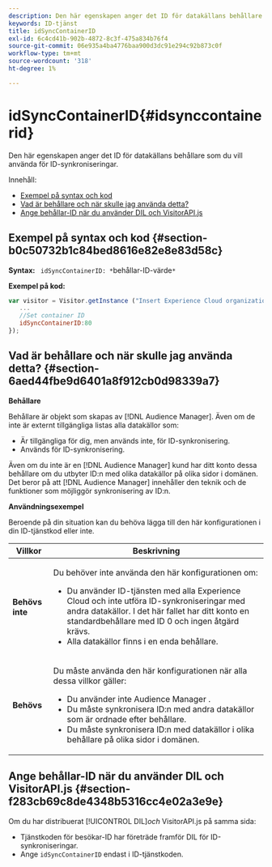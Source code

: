 ```yaml
---
description: Den här egenskapen anger det ID för datakällans behållare som du vill använda för ID-synkroniseringar.
keywords: ID-tjänst
title: idSyncContainerID
exl-id: 6c4cd41b-902b-4872-8c3f-475a834b76f4
source-git-commit: 06e935a4ba4776baa900d3dc91e294c92b873c0f
workflow-type: tm+mt
source-wordcount: '318'
ht-degree: 1%

---
```


# idSyncContainerID{#idsynccontainerid}

Den här egenskapen anger det ID för datakällans behållare som du vill använda för ID-synkroniseringar.

Innehåll:

<ul class="simplelist"> 
 <li> <a href="../../library/function-vars/idsyncontainerid.md#section-b0c50732b1c84bed8616e82e8e83d58c" format="dita" scope="local"> Exempel på syntax och kod </a> </li> 
 <li> <a href="../../library/function-vars/idsyncontainerid.md#section-6aed44fbe9d6401a8f912cb0d98339a7" format="dita" scope="local"> Vad är behållare och när skulle jag använda detta? </a> </li> 
 <li> <a href="../../library/function-vars/idsyncontainerid.md#section-f283cb69c8de4348b5316cc4e02a3e9e" format="dita" scope="local"> Ange behållar-ID när du använder DIL och VisitorAPI.js </a> </li> 
</ul>

## Exempel på syntax och kod {#section-b0c50732b1c84bed8616e82e8e83d58c}

**Syntax:** ` idSyncContainerID: *`behållar-ID-värde`*`

**Exempel på kod:**

```js
var visitor = Visitor.getInstance ("Insert Experience Cloud organization ID here",{ 
   ... 
   //Set container ID 
   idSyncContainerID:80 
});
```

## Vad är behållare och när skulle jag använda detta? {#section-6aed44fbe9d6401a8f912cb0d98339a7}

**Behållare**

Behållare är objekt som skapas av [!DNL Audience Manager]. Även om de inte är externt tillgängliga listas alla datakällor som:

* Är tillgängliga för dig, men används inte, för ID-synkronisering.
* Används för ID-synkronisering.

Även om du inte är en [!DNL Audience Manager] kund har ditt konto dessa behållare om du utbyter ID:n med olika datakällor på olika sidor i domänen. Det beror på att [!DNL Audience Manager] innehåller den teknik och de funktioner som möjliggör synkronisering av ID:n.

**Användningsexempel**

Beroende på din situation kan du behöva lägga till den här konfigurationen i din ID-tjänstkod eller inte.

<table id="table_48621F343C7F4760A75F6BCC2DB2DA20"> 
 <thead> 
  <tr> 
   <th colname="col1" class="entry"> Villkor </th> 
   <th colname="col2" class="entry"> Beskrivning </th> 
  </tr> 
 </thead>
 <tbody> 
  <tr> 
   <td colname="col1"> <p> <b>Behövs inte</b> </p> </td> 
   <td colname="col2"> <p>Du behöver inte använda den här konfigurationen om: </p> <p> 
     <ul id="ul_4D6F794CD65C43D0BEFBA6F5DE420C2E"> 
      <li id="li_0F048A6AC7BE4450AFA1B20B1AC25808">Du använder ID-tjänsten med alla <span class="keyword"> Experience Cloud </span> och inte utföra ID-synkroniseringar med andra datakällor. I det här fallet har ditt konto en standardbehållare med ID 0 och ingen åtgärd krävs. </li> 
      <li id="li_5657D64D9406407D9B4DB7D8BE4F8EE4">Alla datakällor finns i en enda behållare. </li> 
     </ul> </p> </td> 
  </tr> 
  <tr> 
   <td colname="col1"> <p> <b>Behövs</b> </p> </td> 
   <td colname="col2"> <p>Du måste använda den här konfigurationen när alla dessa villkor gäller: </p> <p> 
     <ul id="ul_9AFD14FC5A2745F7BD7BE7B64545DA62"> 
      <li id="li_04F0EFBBD71B43608CAAA7E7409D33FE">Du använder inte <span class="keyword"> Audience Manager </span>. </li> 
      <li id="li_4BFA6DC76CE9455EBBC337FD2FE820BF">Du måste synkronisera ID:n med andra datakällor som är ordnade efter behållare. </li> 
      <li id="li_731DA5D1CBF244F8BEBE57C0E2EBA713">Du måste synkronisera ID:n med datakällor i olika behållare på olika sidor i domänen. </li> 
     </ul> </p> </td> 
  </tr> 
 </tbody> 
</table>

## Ange behållar-ID när du använder DIL och VisitorAPI.js {#section-f283cb69c8de4348b5316cc4e02a3e9e}

Om du har distribuerat [!UICONTROL DIL]*och* VisitorAPI.js på samma sida:

* Tjänstkoden för besökar-ID har företräde framför DIL för ID-synkroniseringar.
* Ange `idSyncContainerID` endast i ID-tjänstkoden.
